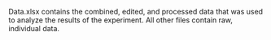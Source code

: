 Data.xlsx contains the combined, edited, and processed data that was used to analyze the results of the experiment. All other files contain raw, individual data. 
